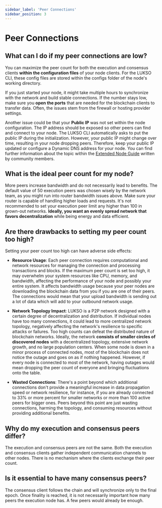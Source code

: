 ```yaml
---
sidebar_label: 'Peer Connections'
sidebar_position: 3
---
```


# Peer Connections

## What can I do if my peer connections are low?

You can maximize the peer count for both the execution and consensus clients **within the configuration files** of your node clients. For the LUKSO CLI, these config files are stored within the configs folder of the node's working directory.

If you just started your node, it might take multiple hours to synchronize with the network and build stable connections. If the number stays low, make sure you **open the ports** that are needed for the blockchain clients to transfer data. Often, the issues stem from the firewall or hosting provider settings.

Another issue could be that your **Public IP** was not set within the node configuration. The IP address should be exposed so other peers can find and connect to your node. The LUKSO CLI automatically asks to put the public IP during the initialization. However, your public IP might change over time, resulting in your node dropping peers. Therefore, keep your public IP updated or configure a Dynamic DNS address for your node. You can find further information about the topic within the [Extended Node Guide](https://docs.luksoverse.io/docs/) written by community members.

## What is the ideal peer count for my node?

More peers increase bandwidth and do not necessarily lead to benefits. The default value of 50 execution peers was chosen wisely by the network team, as you might run into router bandwidth issues above. Make sure your router is capable of handling higher loads and requests. It's not recommended to set your execution peer limit any higher than 100 in grown-out networks. **Ideally, you want an evenly spread network that favors decentralization** while being energy and data efficient.

## Are there drawbacks to setting my peer count too high?

Setting your peer count too high can have adverse side effects:

- **Resource Usage**: Each peer connection requires computational and network resources for managing the connection and processing transactions and blocks. If the maximum peer count is set too high, it may overwhelm your system resources like CPU, memory, and bandwidth, affecting the performance of your node and possibly your entire system. It affects bandwidth usage because your peer nodes are downloading the blockchain data from you if you are one of their peers. The connections would mean that your upload bandwidth is sending out a lot of data which will add to your outbound network usage.

- **Network Topology Impact**: LUKSO is a P2P network designed with a certain degree of decentralization and distribution. If individual nodes have too many connections, it could lead to more centralized network topology, negatively affecting the network's resilience to specific attacks or failures. Too high counts can defeat the distributed nature of blockchain networks. Ideally, the network **consists of smaller circles of discovered nodes** with a decentralized topology, extensive network growth, and no large population centers. When some node is down in a minor process of connected nodes, most of the blockchain does not notice the outage and goes on as if nothing happened. However, if every node is connected to most of the network, having outages would mean dropping the peer count of everyone and bringing fluctuations onto the table.

- **Wasted Connections**: There's a point beyond which additional connections don't provide a meaningful increase in data propagation speed or network resilience, for instance, if you are already connected to 33% or more percent for smaller networks or more than 100 active peers for bigger ones. Peers beyond this point are just wasting connections, harming the topology, and consuming resources without providing additional benefits.

## Why do my execution and consensus peers differ?

The execution and consensus peers are not the same. Both the execution and consensus clients gather independent communication channels to other nodes. There is no mechanism where the clients exchange their peer count.

## Is it essential to have many consensus peers?

The consensus client follows the chain and will synchronize only to the final epoch. Once finality is reached, it is not necessarily important how many peers the execution node has. A few peers would already be enough.
